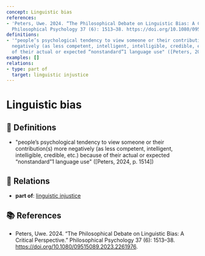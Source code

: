 ```yaml
---
concept: Linguistic bias
references:
- 'Peters, Uwe. 2024. “The Philosophical Debate on Linguistic Bias: A Critical Perspective.”
  Philosophical Psychology 37 (6): 1513–38. https://doi.org/10.1080/09515089.2023.2261976.'
definitions:
- '"people’s psychological tendency to view someone or their contribution(s) more
  negatively (as less competent, intelligent, intelligible, credible, etc.) because
  of their actual or expected “nonstandard”1 language use" ([Peters, 2024, p. 1514])'
examples: []
relations:
- type: part of
  target: linguistic injustice
---
```


# Linguistic bias

## 📖 Definitions

- "people’s psychological tendency to view someone or their contribution(s) more negatively (as less competent, intelligent, intelligible, credible, etc.) because of their actual or expected “nonstandard”1 language use" ([Peters, 2024, p. 1514])

## 🔗 Relations

- **part of**: [linguistic injustice](./linguistic-injustice.md)

## 📚 References

- Peters, Uwe. 2024. “The Philosophical Debate on Linguistic Bias: A Critical Perspective.” Philosophical Psychology 37 (6): 1513–38. https://doi.org/10.1080/09515089.2023.2261976.
